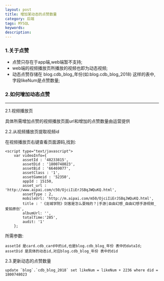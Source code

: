 ```yaml
---
layout: post
title: 增加某动态的点赞数量
category: 后端
tags: MYSQL
keywords:
description:
---
```



### 1.关于点赞

- 点赞只存在于app端,web端暂不支持;
- web端的视频播放页所播放的视频也即为动态视频;
- 动态点赞存储在 blog.cdb_blog_年份(如:blog.cdb_blog_2018) 这样的表中,字段likeNum是点赞数量;


### 2.如何增加动态点赞

----

2.1.视频播放页

具体所需增加点赞的视频播放页面url和增加的点赞数量由运营提供

2.2.从视频播放页提取视频id

在视频播放页右键查看页面源码,找到:
    
    <script type="text/javascript">
        var videoInfo={
            assetId : '48233815',
            assetDid : '1800748023',
            assetBid : '66469077',
            assetClass : '1',
            assetGameid : '52350',
            appId : 15150,
            asset_url : 'http://www.aipai.com/c50/OjciIiErJSBqJWQuKQ.html',            
            assetType : 2,
            mobileUrl: 'http://m.aipai.com/m50/OjciIiErJSBqJWQuKQ.html',
            title : '《龙城学院》剑客是怎么耍贱的？|手游|自由幻想_自由幻想手游视频_爱拍原创',
            albumUrl: '',
            totalTime:'285',
            audit: '1'
        };

所需参数:

    assetId 是card.cdb_card中的id,也是blog.cdb_blog_年份 表中的dataId;
    assetDid 是具体的动态id,对应blog.cdb_blog_年份 表中的did

2.3.更新动态的点赞数量

    update `blog`.`cdb_blog_2018` set likeNum = likeNum + 2236 where did = 1800748023
